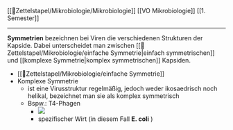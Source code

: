[[📂Zettelstapel/Mikrobiologie/Mikrobiologie]] [[VO Mikrobiologie]] [[1. Semester]]

---

**Symmetrien** bezeichnen bei Viren die verschiedenen Strukturen der Kapside. Dabei unterscheidet man zwischen [[📂Zettelstapel/Mikrobiologie/einfache Symmetrie|einfach symmetrischen]] und [[komplexe Symmetrie|komplex symmetrischen]] Kapsiden.
- [[📂Zettelstapel/Mikrobiologie/einfache Symmetrie]]
- Komplexe Symmetrie
	- ist eine Virusstruktur regelmäßig, jedoch weder ikosaedrisch noch helikal, bezeichnet man sie als komplex symmetrisch
	- Bspw.: T4-Phagen
		- ![](https://remnote-user-data.s3.amazonaws.com/y6nGfIMDDv7gzN7OiJqSX7EizooIrGyuG8KQ31E1iJel4uPn0PaOVWa3NP0xyqUjZ4alkxiblLkm9SvnQhb_m3kGNSmB6FKIq8xFxLsnISYYa6uYMp37YdHDqxRkwhlg)
		- spezifischer Wirt (in diesem Fall  __E. coli__ )